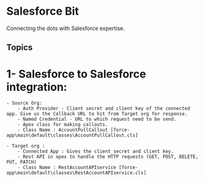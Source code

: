 # Salesforce Bit

Connecting the dots with Salesforce expertise.




## Topics

# 1- Salesforce to Salesforce integration:
    - Source Org:
        - Auth Provider - Client secret and client key of the connected app. Give us the Callback URL to hit from Target org for response. 
        - Named Credential - URL to which request need to be send.
        - Apex class for making callouts.
        - Class Name : AccountPullCallout [force-app\main\default\classes\AccountPullCallout.cls]
    
    - Target org :
        - Connected App : Gives the client secret and client key.
        - Rest API in apex to handle the HTTP requests (GET, POST, DELETE, PUT, PATCH)
        - Class Name : RestAccountAPIservice [force-app\main\default\classes\RestAccountAPIservice.cls]
<!-- ## Read All About It -->

<!-- - [Salesforce Extensions Documentation](https://developer.salesforce.com/tools/vscode/)
- [Salesforce CLI Setup Guide](https://developer.salesforce.com/docs/atlas.en-us.sfdx_setup.meta/sfdx_setup/sfdx_setup_intro.htm)
- [Salesforce DX Developer Guide](https://developer.salesforce.com/docs/atlas.en-us.sfdx_dev.meta/sfdx_dev/sfdx_dev_intro.htm)
- [Salesforce CLI Command Reference](https://developer.salesforce.com/docs/atlas.en-us.sfdx_cli_reference.meta/sfdx_cli_reference/cli_reference.htm) -->
